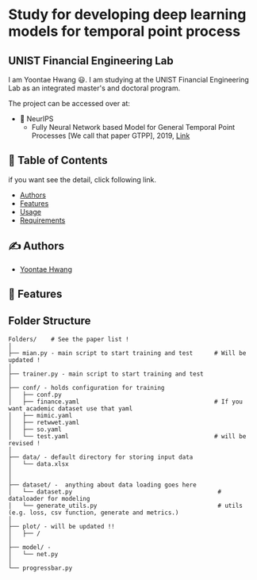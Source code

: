 
# Study for developing deep learning models for temporal point process
## UNIST Financial Engineering Lab 

I am Yoontae Hwang 😃. I am studying at the UNIST Financial Engineering Lab as an integrated master's and doctoral program.


The project can be accessed over at:
  - 🏁 NeurIPS
    - Fully Neural Network based Model for General Temporal Point Processes [We call that paper GTPP], 2019, [Link](https://paperswithcode.com/paper/fully-neural-network-based-model-for-general) 
    

## 📝 Table of Contents

if you want see the detail, click following link.
- [Authors](#authors)
- [Features](#features)
- [Usage](#usage)
- [Requirements](./requirements.txt) 


## ✍️ Authors <a name = "authors"></a>
- [Yoontae Hwang](https://www.notion.so/unist-felab/Yoontae-Hwang-9b1c43d6b1924d39a7940764fd0420b7) 

## 🏁 Features <a name = "Features"></a>


## Folder Structure 
  ```
  Folders/    # See the paper list !
  │
  ├── mian.py - main script to start training and test      # Will be updated !
  │
  ├── trainer.py - main script to start training and test           
  │
  ├── conf/ - holds configuration for training                       
  │   ├── conf.py                  
  │   ├── finance.yaml                                      # If you want academic dataset use that yaml 
  │   ├── mimic.yaml 
  │   ├── retwwet.yaml
  │   ├── so.yaml
  │   └── test.yaml                                         # will be revised ! 
  │
  ├── data/ - default directory for storing input data
  │   └── data.xlsx
  │   
  │
  ├── dataset/ -  anything about data loading goes here
  │   └── dataset.py                                         # dataloader for modeling
  │   └── generate_utils.py                                  # utils (e.g. loss, csv function, generate and metrics.)
  │   
  ├── plot/ - will be updated !!
  │   ├── / 
  │
  ├── model/ -          
  │   └── net.py                  
  │                                                                               
  └── progressbar.py             

   ```
